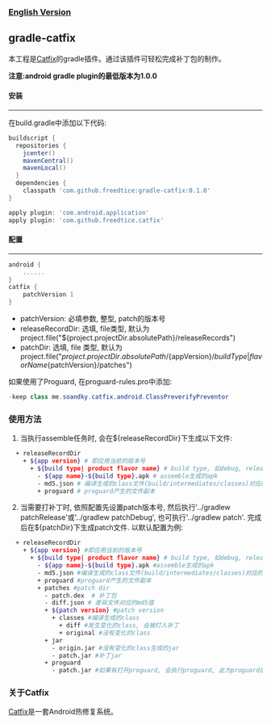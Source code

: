 ### [English Version]

## gradle-catfix
本工程是[Catfix]的gradle插件。通过该插件可轻松完成补丁包的制作。

**注意:android gradle plugin的最低版本为1.0.0**
#### 安装
---
在build.gradle中添加以下代码:
```groovy
buildscript {
  repositories {
    jcenter()
    mavenCentral()
    mavenLocal()
  }
  dependencies {
    classpath 'com.github.freedtice:gradle-catfix:0.1.0'
}

apply plugin: 'com.android.application'
apply plugin: 'com.github.freedtice.catfix'
```

#### 配置
---
```groovy
android {
    ......
}
catfix {
    patchVersion 1
}
```
- patchVersion: 必填参数, 整型, patch的版本号
- releaseRecordDir: 选填, file类型, 默认为project.file("${project.projectDir.absolutePath}/releaseRecords")
- patchDir: 选填, file 类型, 默认为project.file("${project.projectDir.absolutePath}/${appVersion}/${buildType|flavorName}${patchVersion}/patches")

如果使用了Proguard, 在proguard-rules.pro中添加:
```java
-keep class me.soandky.catfix.android.ClassPreverifyPreventor
```

### 使用方法
1. 当执行assemble任务时, 会在${releaseRecordDir}下生成以下文件:
```sh
  + releaseRecordDir
    + ${app version} # 即应用当前的版本号
      + ${build type| product flavor name} # build type, 如debug, release, 使用product flavor时, 会product flavor的名字
        - ${app name}-${build type}.apk # assemble生成的apk
        - md5.json # 编译生成的class文件(build/intermediates/classes)对应的md5值
        + proguard # proguard产生的文件副本
```
2. 当需要打补丁时, 依照配置先设置patch版本号, 然后执行'../gradlew patchRelease'或'../gradlew patchDebug', 也可执行'../gradlew patch'. 完成后在${patchDir}下生成patch文件. 以默认配置为例:
```sh
  + releaseRecordDir
    + ${app version} #即应用当前的版本号
      + ${build type| product flavor name} # build type, 如debug, release, 使用product flavor时, 会product flavor的名字
        - ${app name}-${build type}.apk #assemble生成的apk
        - md5.json #编译生成的class文件(build/intermediates/classes)对应的md5值
        + proguard #proguard产生的文件副本
        + patches #patch dir
          - patch.dex  # 补丁包
          - diff.json # 差异文件对应的md5值
          + ${patch version} #patch version
            + classes #编译生成的class
              + diff #发生变化的class, 会被打入补丁
              + original #没有变化的class
          + jar
            - origin.jar #没有变化的class生成的jar
            - patch.jar #补丁jar
          + proguard
            - patch.jar #如果有打开proguard, 会执行proguard, 此为proguard后的补丁jar

```

### 关于Catfix
[Catfix]是一套Android热修复系统。

[Catfix]:<https://github.com/fREEDtICE/catfix/blob/master/README.md>
[English Version]:<https://github.com/fREEDtICE/gradle-catfix/blob/master/README_ENG.md>
[QQ空间热修复技术]:<https://mp.weixin.qq.com/s?__biz=MzI1MTA1MzM2Nw==&mid=400118620&idx=1&sn=b4fdd5055731290eef12ad0d17f39d4a&scene=1&srcid=1106Imu9ZgwybID13e7y2nEi#wechat_redirect>